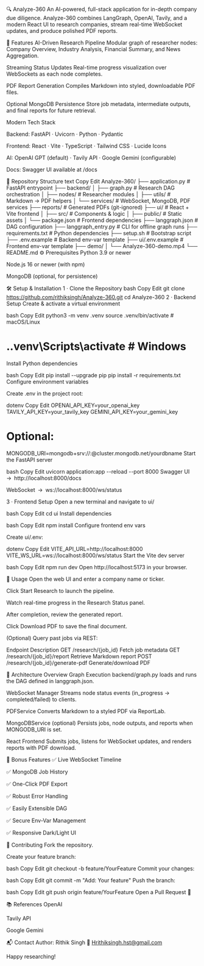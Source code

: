 🔍 Analyze-360
An AI-powered, full-stack application for in-depth company due diligence. Analyze-360 combines LangGraph, OpenAI, Tavily, and a modern React UI to research companies, stream real-time WebSocket updates, and produce polished PDF reports.

🚀 Features
AI-Driven Research Pipeline
Modular graph of researcher nodes: Company Overview, Industry Analysis, Financial Summary, and News Aggregation.

Streaming Status Updates
Real-time progress visualization over WebSockets as each node completes.

PDF Report Generation
Compiles Markdown into styled, downloadable PDF files.

Optional MongoDB Persistence
Store job metadata, intermediate outputs, and final reports for future retrieval.

Modern Tech Stack

Backend: FastAPI · Uvicorn · Python · Pydantic

Frontend: React · Vite · TypeScript · Tailwind CSS · Lucide Icons

AI: OpenAI GPT (default) · Tavily API · Google Gemini (configurable)

Docs: Swagger UI available at /docs

📂 Repository Structure
text
Copy
Edit
Analyze-360/
├── application.py         # FastAPI entrypoint
├── backend/
│   ├── graph.py           # Research DAG orchestration
│   ├── nodes/             # Researcher modules
│   ├── utils/             # Markdown → PDF helpers
│   └── services/          # WebSocket, MongoDB, PDF services
├── reports/               # Generated PDFs (git-ignored)
├── ui/                    # React + Vite frontend
│   ├── src/               # Components & logic
│   ├── public/            # Static assets
│   └── package.json       # Frontend dependencies
├── langgraph.json         # DAG configuration
├── langgraph_entry.py     # CLI for offline graph runs
├── requirements.txt       # Python dependencies
├── setup.sh               # Bootstrap script
├── .env.example           # Backend env-var template
├── ui/.env.example        # Frontend env-var template
├── demo/
│   └── Analyze-360-demo.mp4
└── README.md
⚙️ Prerequisites
Python 3.9 or newer

Node.js 16 or newer (with npm)

MongoDB (optional, for persistence)

🛠️ Setup & Installation
1 · Clone the Repository
bash
Copy
Edit
git clone https://github.com/rithiksingh/Analyze-360.git
cd Analyze-360
2 · Backend Setup
Create & activate a virtual environment

bash
Copy
Edit
python3 -m venv .venv
source .venv/bin/activate      # macOS/Linux
# .\.venv\Scripts\activate     # Windows
Install Python dependencies

bash
Copy
Edit
pip install --upgrade pip
pip install -r requirements.txt
Configure environment variables

Create .env in the project root:

dotenv
Copy
Edit
OPENAI_API_KEY=your_openai_key
TAVILY_API_KEY=your_tavily_key
GEMINI_API_KEY=your_gemini_key
# Optional:
MONGODB_URI=mongodb+srv://<user>:<pass>@cluster.mongodb.net/yourdbname
Start the FastAPI server

bash
Copy
Edit
uvicorn application:app --reload --port 8000
Swagger UI → http://localhost:8000/docs

WebSocket → ws://localhost:8000/ws/status

3 · Frontend Setup
Open a new terminal and navigate to ui/

bash
Copy
Edit
cd ui
Install dependencies

bash
Copy
Edit
npm install
Configure frontend env vars

Create ui/.env:

dotenv
Copy
Edit
VITE_API_URL=http://localhost:8000
VITE_WS_URL=ws://localhost:8000/ws/status
Start the Vite dev server

bash
Copy
Edit
npm run dev
Open http://localhost:5173 in your browser.

🚦 Usage
Open the web UI and enter a company name or ticker.

Click Start Research to launch the pipeline.

Watch real-time progress in the Research Status panel.

After completion, review the generated report.

Click Download PDF to save the final document.

(Optional) Query past jobs via REST:

Endpoint	Description
GET /research/{job_id}	Fetch job metadata
GET /research/{job_id}/report	Retrieve Markdown report
POST /research/{job_id}/generate-pdf	Generate/download PDF

🧩 Architecture Overview
Graph Execution
backend/graph.py loads and runs the DAG defined in langgraph.json.

WebSocket Manager
Streams node status events (in_progress → completed/failed) to clients.

PDFService
Converts Markdown to a styled PDF via ReportLab.

MongoDBService (optional)
Persists jobs, node outputs, and reports when MONGODB_URI is set.

React Frontend
Submits jobs, listens for WebSocket updates, and renders reports with PDF download.

🏅 Bonus Features
✅ Live WebSocket Timeline

✅ MongoDB Job History

✅ One-Click PDF Export

✅ Robust Error Handling

✅ Easily Extensible DAG

✅ Secure Env-Var Management

✅ Responsive Dark/Light UI

🙌 Contributing
Fork the repository.

Create your feature branch:

bash
Copy
Edit
git checkout -b feature/YourFeature
Commit your changes:

bash
Copy
Edit
git commit -m "Add: Your feature"
Push the branch:

bash
Copy
Edit
git push origin feature/YourFeature
Open a Pull Request 🚀

📚 References
OpenAI

Tavily API

Google Gemini

📬 Contact
Author: Rithik Singh
📧 Hrithiksingh.hst@gmail.com

Happy researching!